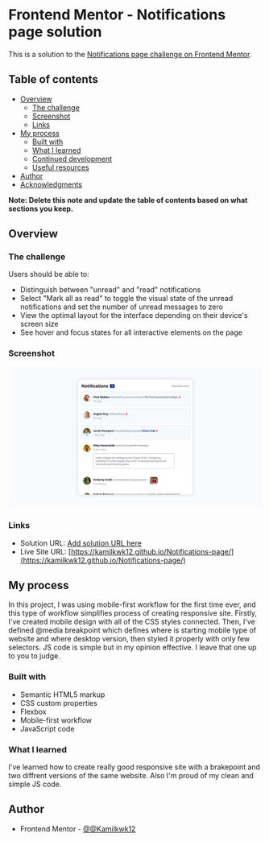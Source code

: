 # Frontend Mentor - Notifications page solution

This is a solution to the [Notifications page challenge on Frontend Mentor](https://www.frontendmentor.io/challenges/notifications-page-DqK5QAmKbC).

## Table of contents

- [Overview](#overview)
  - [The challenge](#the-challenge)
  - [Screenshot](#screenshot)
  - [Links](#links)
- [My process](#my-process)
  - [Built with](#built-with)
  - [What I learned](#what-i-learned)
  - [Continued development](#continued-development)
  - [Useful resources](#useful-resources)
- [Author](#author)
- [Acknowledgments](#acknowledgments)

**Note: Delete this note and update the table of contents based on what sections you keep.**

## Overview

### The challenge

Users should be able to:

- Distinguish between "unread" and "read" notifications
- Select "Mark all as read" to toggle the visual state of the unread notifications and set the number of unread messages to zero
- View the optimal layout for the interface depending on their device's screen size
- See hover and focus states for all interactive elements on the page

### Screenshot

![](./screenshots/Screenshot.png)

### Links

- Solution URL: [Add solution URL here](https://your-solution-url.com)
- Live Site URL: [https://kamilkwk12.github.io/Notifications-page/](https://kamilkwk12.github.io/Notifications-page/)

## My process
  In this project, I was using mobile-first workflow for the first time ever, and this type of workflow simplifies process of creating responsive site. Firstly, I've created mobile design with all of the CSS styles connected. Then, I've defined @media breakpoint which defines where is starting mobile type of website and where desktop version, then styled it properly with only few selectors. JS code is simple but in my opinion effective. I leave that one up to you to judge.
### Built with

- Semantic HTML5 markup
- CSS custom properties
- Flexbox
- Mobile-first workflow
- JavaScript code

### What I learned

I've learned how to create really good responsive site with a brakepoint and two diffrent versions of the same website. Also I'm proud of my clean and simple JS code.

## Author

- Frontend Mentor - [@@Kamilkwk12](https://www.frontendmentor.io/profile/Kamilkwk12)

